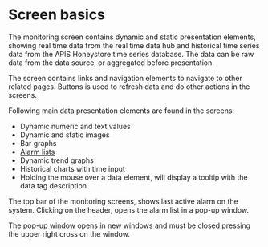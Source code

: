 # Screen basics

The monitoring screen contains dynamic and static presentation elements, showing real time data from the real time data hub and historical time series data from the APIS Honeystore time series database. The data can be raw data from the data source, or aggregated before presentation.

The screen contains links and navigation elements to navigate to other related pages. Buttons is used to refresh data and do other actions in the screens.

Following main data presentation elements are found in the screens:

* Dynamic numeric and text values
* Dynamic and static images
* Bar graphs
* [Alarm lists](Alarm%20lists.md)
* Dynamic trend graphs
* Historical charts with time input
* Holding the mouse over a data element, will display a tooltip with the data tag description.

The top bar of the monitoring screens, shows last active alarm on the system. Clicking on the header, opens the alarm list in a pop-up window.

The pop-up window opens in new windows and must be closed pressing the upper right cross on the window.